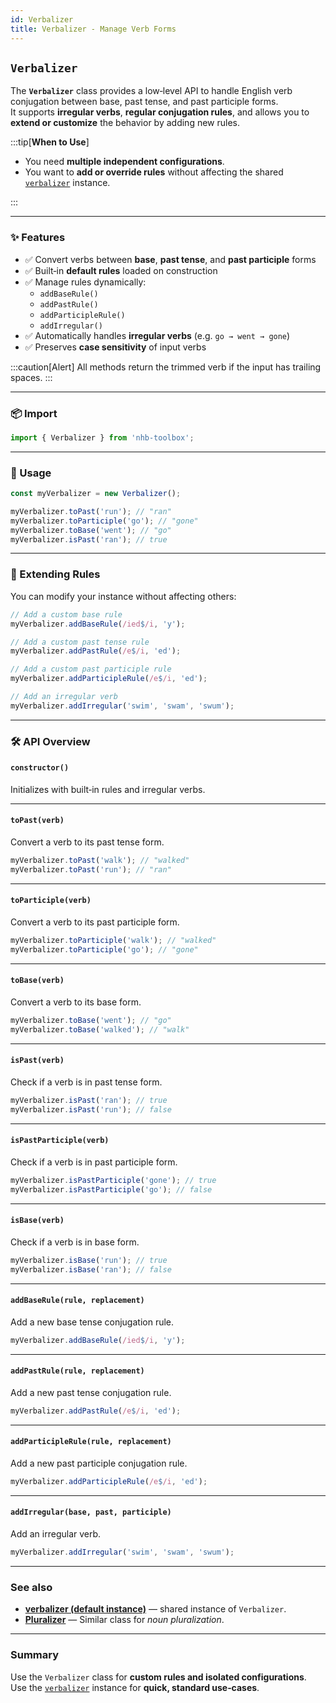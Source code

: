 ```yaml
---
id: Verbalizer
title: Verbalizer - Manage Verb Forms
---
```


<!-- markdownlint-disable-file MD024 -->

## `Verbalizer`

The **`Verbalizer`** class provides a low‑level API to handle English verb conjugation between base, past tense, and past participle forms.  
It supports **irregular verbs**, **regular conjugation rules**, and allows you to **extend or customize** the behavior by adding new rules.

:::tip[**When to Use**]

- You need **multiple independent configurations**.
- You want to **add or override rules** without affecting the shared [`verbalizer`](/docs/utilities/string/verbalizer) instance.

:::

---

### ✨ Features

- ✅ Convert verbs between **base**, **past tense**, and **past participle** forms
- ✅ Built‑in **default rules** loaded on construction
- ✅ Manage rules dynamically:
  - `addBaseRule()`
  - `addPastRule()`
  - `addParticipleRule()`
  - `addIrregular()`
- ✅ Automatically handles **irregular verbs** (e.g. `go → went → gone`)
- ✅ Preserves **case sensitivity** of input verbs

:::caution[Alert]
All methods return the trimmed verb if the input has trailing spaces.
:::

---

### 📦 Import

```ts
import { Verbalizer } from 'nhb-toolbox';
```

---

### 🚀 Usage

```ts
const myVerbalizer = new Verbalizer();

myVerbalizer.toPast('run'); // "ran"
myVerbalizer.toParticiple('go'); // "gone"
myVerbalizer.toBase('went'); // "go"
myVerbalizer.isPast('ran'); // true
```

---

### 🔧 Extending Rules

You can modify your instance without affecting others:

```ts
// Add a custom base rule
myVerbalizer.addBaseRule(/ied$/i, 'y');

// Add a custom past tense rule
myVerbalizer.addPastRule(/e$/i, 'ed');

// Add a custom past participle rule
myVerbalizer.addParticipleRule(/e$/i, 'ed');

// Add an irregular verb
myVerbalizer.addIrregular('swim', 'swam', 'swum');
```

---

### 🛠️ API Overview

#### `constructor()`

Initializes with built‑in rules and irregular verbs.

---

#### `toPast(verb)`

Convert a verb to its past tense form.

```ts
myVerbalizer.toPast('walk'); // "walked"
myVerbalizer.toPast('run'); // "ran"
```

---

#### `toParticiple(verb)`

Convert a verb to its past participle form.

```ts
myVerbalizer.toParticiple('walk'); // "walked"
myVerbalizer.toParticiple('go'); // "gone"
```

---

#### `toBase(verb)`

Convert a verb to its base form.

```ts
myVerbalizer.toBase('went'); // "go"
myVerbalizer.toBase('walked'); // "walk"
```

---

#### `isPast(verb)`

Check if a verb is in past tense form.

```ts
myVerbalizer.isPast('ran'); // true
myVerbalizer.isPast('run'); // false
```

---

#### `isPastParticiple(verb)`

Check if a verb is in past participle form.

```ts
myVerbalizer.isPastParticiple('gone'); // true
myVerbalizer.isPastParticiple('go'); // false
```

---

#### `isBase(verb)`

Check if a verb is in base form.

```ts
myVerbalizer.isBase('run'); // true
myVerbalizer.isBase('ran'); // false
```

---

#### `addBaseRule(rule, replacement)`

Add a new base tense conjugation rule.

```ts
myVerbalizer.addBaseRule(/ied$/i, 'y');
```

---

#### `addPastRule(rule, replacement)`

Add a new past tense conjugation rule.

```ts
myVerbalizer.addPastRule(/e$/i, 'ed');
```

---

#### `addParticipleRule(rule, replacement)`

Add a new past participle conjugation rule.

```ts
myVerbalizer.addParticipleRule(/e$/i, 'ed');
```

---

#### `addIrregular(base, past, participle)`

Add an irregular verb.

```ts
myVerbalizer.addIrregular('swim', 'swam', 'swum');
```

---

### See also

- [**verbalizer (default instance)**](/docs/utilities/string/verbalizer) — shared instance of `Verbalizer`.
- [**Pluralizer**](/docs/classes/Pluralizer) — Similar class for _noun pluralization_.

---

### Summary

Use the `Verbalizer` class for **custom rules and isolated configurations**.  
Use the [`verbalizer`](/docs/utilities/string/verbalizer) instance for **quick, standard use‑cases**.

